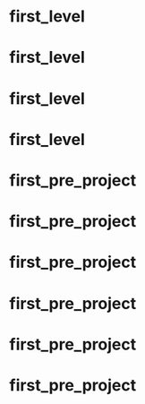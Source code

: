 # first_level
# first_level
# first_level
# first_level
# first_pre_project
# first_pre_project
# first_pre_project
# first_pre_project
# first_pre_project
# first_pre_project
